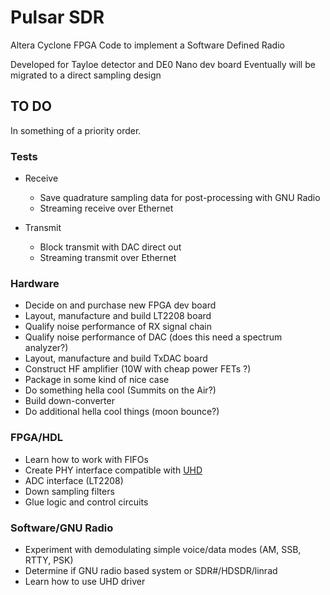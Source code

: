 Pulsar SDR
==========

Altera Cyclone FPGA Code to implement a Software Defined Radio

Developed for Tayloe detector and DE0 Nano dev board
Eventually will be migrated to a direct sampling design

## TO DO

In something of a priority order.

### Tests

* Receive
    * Save quadrature sampling data for post-processing with GNU Radio
    * Streaming receive over Ethernet

* Transmit
    * Block transmit with DAC direct out
    * Streaming transmit over Ethernet

### Hardware

* Decide on and purchase new FPGA dev board
* Layout, manufacture and build LT2208 board
* Qualify noise performance of RX signal chain
* Qualify noise performance of DAC (does this need a spectrum analyzer?)
* Layout, manufacture and build TxDAC board
* Construct HF amplifier (10W with cheap power FETs ?)
* Package in some kind of nice case
* Do something hella cool (Summits on the Air?)
* Build down-converter
* Do additional hella cool things (moon bounce?)

### FPGA/HDL

* Learn how to work with FIFOs
* Create PHY interface compatible with [UHD](http://code.ettus.com/redmine/ettus/projects/uhd/wiki)
* ADC interface (LT2208)
* Down sampling filters
* Glue logic and control circuits

### Software/GNU Radio

* Experiment with demodulating simple voice/data modes (AM, SSB, RTTY, PSK)
* Determine if GNU radio based system or SDR#/HDSDR/linrad
* Learn how to use UHD driver

